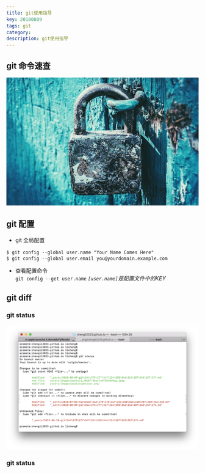 ```yaml
---
title: git使用指导
key: 20180809
tags: git
category: 
description: git使用指导
---
```

## git 命令速查
<!--more-->

![city1.jpg](/assets/images/posts/1_n0i87-8kprIemY3Gt0sNsg.jpeg)

## git 配置
* git 全局配置
```
$ git config --global user.name "Your Name Comes Here"
$ git config --global user.email you@yourdomain.example.com
```
* 查看配置命令  
    `git config --get user.name` *`[user.name]`是配置文件中的KEY*
## git diff
### git status
![](/assets/images/posts/git使用指导/2018-08-12_12.12.12.png)
### git status